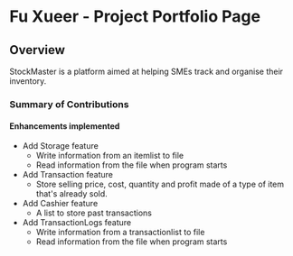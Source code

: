 # Fu Xueer - Project Portfolio Page

## Overview
StockMaster is a platform aimed at helping SMEs track and organise their inventory.

### Summary of Contributions
#### Enhancements implemented
* Add Storage feature
  * Write information from an itemlist to file
  * Read information from the file when program starts
* Add Transaction feature
  * Store selling price, cost, quantity and profit made of a type of item that's already sold.
* Add Cashier feature
  * A list to store past transactions
* Add TransactionLogs feature
  * Write information from a transactionlist to file
  * Read information from the file when program starts

